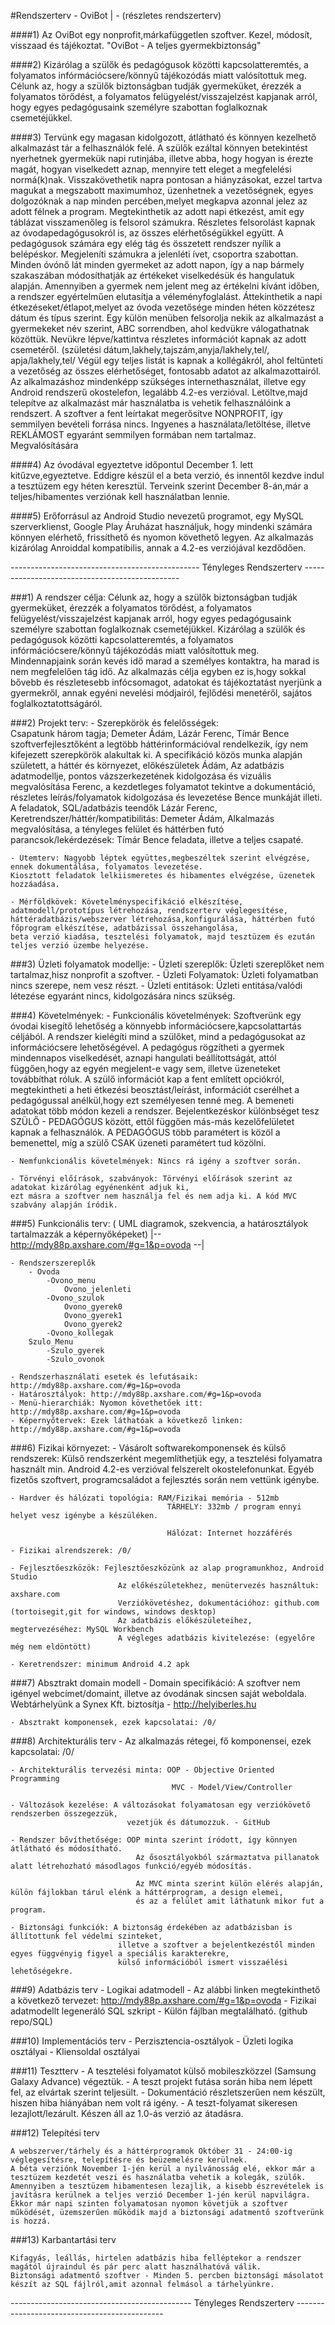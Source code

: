 #Rendszerterv - OviBot  | - (részletes rendszerterv)


####1) 	Az OviBot egy nonprofit,márkafüggetlen szoftver. Kezel, módosít, visszaad és tájékoztat.
		"OviBot - A teljes gyermekbiztonság"

####2)	Kizárólag a szülők és pedagógusok közötti kapcsolatteremtés,
	a folyamatos infórmációcsere/könnyű tájékozódás miatt valósítottuk meg. 
	Célunk az, hogy a szülők biztonságban tudják gyermeküket, érezzék a folyamatos törődést,
	a folyamatos felügyelést/visszajelzést kapjanak arról, hogy egyes pedagógusaink személyre
	szabottan foglalkoznak csemetéjükkel.
	
####3)	Tervünk egy magasan kidolgozott, átlátható és könnyen kezelhető alkalmazást tár a felhasználók felé.
	 A szülők ezáltal könnyen betekintést nyerhetnek gyermekük napi rutinjába, illetve abba, hogy hogyan is érezte magát,
		hogyan viselkedett aznap, mennyire tett eleget a megfelelési normá(k)nak.
		Visszakövethetik napra pontosan a hiányzásokat, ezzel tartva magukat a megszabott maximumhoz, üzenhetnek a vezetőségnek,
		egyes dolgozóknak a nap minden percében,melyet megkapva azonnal jelez az adott félnek a program.
		Megtekinthetik az adott napi étkezést, amit egy táblázat visszamenőleg is felsorol számukra.
		Részletes felsorolást kapnak az óvodapedagógusokról is, az összes elérhetőségükkel együtt.
	  A pedagógusok számára egy elég tág és összetett rendszer nyílik a belépéskor. 
		Megjeleníti számukra a jelenléti ívet, csoportra szabottan. Minden óvónő lát minden gyermeket az adott
		napon, így a nap bármely szakaszában módosíthatják az értékeket viselkedésük és hangulatuk alapján.
		Amennyiben a gyermek nem jelent meg az értékelni kívánt időben, a rendszer egyértelműen elutasítja a 
		véleményfoglalást.
		Áttekinthetik a napi étkezéseket/étlapot,melyet az óvoda vezetősége minden héten közzétesz
		dátum és típus szerint.
		Egy külön menüben felsorolja nekik az alkalmazást a gyermekeket név szerint, ABC sorrendben,
		ahol kedvükre válogathatnak közöttük. Nevükre lépve/kattintva részletes információt kapnak 
		az adott csemetéről. (születési dátum,lakhely,tajszám,anyja/lakhely,tel/, apja/lakhely,tel/
		Végül egy teljes listát is kapnak a kollégákról, ahol feltünteti a vezetőség az összes elérhetőséget,
		fontosabb adatot az alkalmazottairól.
	  Az alkalmazáshoz mindenképp szükséges internethasználat, illetve egy Android rendszerű
	  okostelefon, legalább 4.2-es verzióval. Letöltve,majd telepítve az alkalmazást már használatba is 
	  vehetik felhasználóink a rendszert.
	  A szoftver a fent leírtakat megerősítve NONPROFIT, így semmilyen bevételi forrása nincs.
	  Ingyenes a használata/letöltése, illetve REKLÁMOST egyaránt semmilyen formában nem tartalmaz.
	  Megvalósítására 

####4)  Az óvodával egyeztetve időpontul December 1. lett kitűzve,egyeztetve. Eddigre készül el a beta verzió,
	és innentől kezdve indul a tesztüzem egy héten keresztül. 
	Terveink szerint December 8-án,már a teljes/hibamentes verziónak kell használatban lennie.
	
####5)	Erőforrásul az Android Studio nevezetű programot, egy MySQL szerverklienst, Google Play Áruházat használjuk,
	hogy mindenki számára könnyen elérhető, frissíthető és nyomon követhető legyen.
	Az alkalmazás kizárólag Anroiddal kompatibilis, annak a 4.2-es verziójával kezdődően.
	
----------------------------------------------- Tényleges Rendszerterv -----------------------------------------------

###1) A rendszer célja:
	  Célunk az, hogy a szülők biztonságban tudják gyermeküket, érezzék a folyamatos törődést,
	a folyamatos felügyelést/visszajelzést kapjanak arról, hogy egyes pedagógusaink személyre
	szabottan foglalkoznak csemetéjükkel.
	  Kizárólag a szülők és pedagógusok közötti kapcsolatteremtés,
	a folyamatos infórmációcsere/könnyű tájékozódás miatt valósítottuk meg. 
	  Mindennapjaink során kevés idő marad a személyes kontaktra, ha marad is nem megfelelően tág idő.
	Az alkalmazás célja egyben ez is,hogy sokkal bővebb és részletesebb infócsomagot, adatokat és tájékoztatást
	nyerjünk a gyermekről, annak egyéni nevelési módjairól, fejlődési menetéről, sajátos foglalkoztatottságáról.
	
###2) Projekt terv:
	- Szerepkörök és felelősségek:	
		Csapatunk három tagja; Demeter Ádám, Lázár Ferenc, Tímár Bence szoftverfejlesztőként a legtöbb háttérinformációval rendelkezik, így 
		nem kifejezett szerepkörök alakultak ki. A specifikáció közös munka alapján született, a háttér és környezet, előkészületek Ádám,
		Az adatbázis adatmodellje, pontos vázszerkezetének kidolgozása és vizuális megvalósítása Ferenc, a kezdetleges folyamatot tekintve
		a dokumentáció, részletes leírás/folyamatok kidolgozása és levezetése Bence munkáját illeti.
		A feladatok, SQL/adatbázis teendők Lázár Ferenc, Keretrendszer/háttér/kompatibilitás: Demeter Ádám, Alkalmazás megvalósítása,
		a tényleges felület és háttérben futó parancsok/lekérdezések: Tímár Bence feladata, illetve a teljes csapaté.
	
	- Ütemterv: Nagyobb léptek együttes,megbeszéltek szerint elvégzése, ennek dokumentálása, folyamatos levezetése.
	Kiosztott feladatok lelkiismeretes és hibamentes elvégzése, üzenetek hozzáadása.
	
	- Mérföldkövek: Követelményspecifikáció elkészítése, adatmodell/prototípus létrehozása, rendszerterv véglegesítése, 
	háttéradatbázis/webszerver létrehozása,konfigurálása, háttérben futó főprogram elkészítése, adatbázissal összehangolása,
	beta verzió kiadása, tesztelési folyamatok, majd tesztüzem és ezután teljes verzió üzembe helyezése.

###3) Üzleti folyamatok modellje:
	- Üzleti szereplők: Üzleti szereplőket nem tartalmaz,hisz nonprofit a szoftver. 
	- Üzleti Folyamatok: Üzleti folyamatban nincs szerepe, nem vesz részt.
	- Üzleti entitások: Üzleti entitása/valódi létezése egyaránt nincs, kidolgozására nincs szükség.

###4) Követelmények:
	- Funkcionális követelmények:
		Szoftverünk egy óvodai kisegítő lehetőség a könnyebb információcsere,kapcsolattartás céljából.
			A rendszer kielégíti mind a szülőket, mind a pedagógusokat az információcsere lehetőségével. 
			A pedagógus rögzítheti a gyermek mindennapos viselkedését, aznapi hangulati beállítottságát, attól függően,hogy
			az egyén megjelent-e vagy sem, illetve üzeneteket továbbíthat róluk.
			A szülő információt kap a fent említett opciókról, megtekintheti a heti étkezési beosztást/leírást, 
			információt cserélhet a pedagógussal anélkül,hogy ezt személyesen tenné meg.
			A bemeneti adatokat több módon kezeli a rendszer. Bejelentkezéskor különbséget tesz SZÜLŐ - PEDAGÓGUS között,
			ettől függően más-más kezelőfelületet kapnak a felhasználók. A PEDAGÓGUS több paramétert is közöl a bemenettel,
			míg a szülő CSAK üzeneti paramétert tud közölni.
		
	- Nemfunkcionális követelmények: Nincs rá igény a szoftver során.
	
	- Törvényi előírások, szabványok: Törvényi előírások szerint az adatokat kizárólag egyénenként adjuk ki,
	ezt másra a szoftver nem használja fel és nem adja ki. A kód MVC szabvány alapján íródik.
	
###5) Funkcionális terv: ( UML diagramok, szekvencia, a határosztályok tartalmazzák a képernyőképeket)
	|-- http://mdy88p.axshare.com/#g=1&p=ovoda --|
	
	- Rendszerszereplők
		- Ovoda
			-Ovono_menu
				Ovono_jelenleti
			-Ovono_szulok
				Ovono_gyerek0
				Ovono_gyerek1
				Ovono_gyerek2
			-Ovono_kollegak
		Szulo_Menu
			-Szulo_gyerek
			-Szulo_ovonok
			
	- Rendszerhasználati esetek és lefutásaik: http://mdy88p.axshare.com/#g=1&p=ovoda
	- Határosztályok: http://mdy88p.axshare.com/#g=1&p=ovoda
	- Menü-hierarchiák: Nyomon követhetőek itt: http://mdy88p.axshare.com/#g=1&p=ovoda
	- Képernyőtervek: Ezek láthatóak a következő linken: http://mdy88p.axshare.com/#g=1&p=ovoda

###6) Fizikai környezet:
	- Vásárolt softwarekomponensek és külső rendszerek: Külső rendszerként megemlíthetjük egy, a tesztelési folyamatra használt
	min. Android 4.2-es verzióval felszerelt okostelefonunkat. Egyéb fizetős szoftvert, programcsaládot a fejlesztés során nem vettünk igénybe.
	
	- Hardver és hálózati topológia: RAM/Fizikai memória - 512mb
									   TÁRHELY: 332mb / program ennyi helyet vesz igénybe a készüléken.
									   
									   Hálózat: Internet hozzáférés
	
	- Fizikai alrendszerek: /0/
	
	- Fejlesztőeszközök: Fejlesztőeszközünk az alap programunkhoz, Android Studio
							Az előkészületekhez, menütervezés használtuk: axshare.com
							Verziókövetéshez, dokumentációhoz: github.com (tortoisegit,git for windows, windows desktop)
							Az adatbázis előkészületeihez, megtervezéséhez: MySQL Workbench
							A végleges adatbázis kivitelezése: (egyelőre még nem eldöntött)
	
	- Keretrendszer: minimum Android 4.2 apk
	
###7) Absztrakt domain modell
	- Domain specifikáció: A szoftver nem igényel webcímet/domaint, illetve az óvodának sincsen saját weboldala.
							Webtárhelyünk a Synex Kft. biztosítja - http://helyiberles.hu
							
	- Absztrakt komponensek, ezek kapcsolatai: /0/
	
###8) Architekturális terv
	- Az alkalmazás rétegei, fő komponensei, ezek kapcsolatai: /0/
	
	- Architekturális tervezési minta: OOP - Objective Oriented Programming
										MVC - Model/View/Controller
										
	- Változások kezelése: A változásokat folyamatosan egy verziókövető rendszerben összegezzük,
							  vezetjük és dátumozzuk. - GitHub
	
	- Rendszer bővíthetősége: OOP minta szerint íródott, így könnyen átlátható és módosítható.
								Az ősosztályokból származtatva pillanatok alatt létrehozható másodlagos funkció/egyéb módosítás.
								
								Az MVC minta szerint külön elérés alapján, külön fájlokban tárul elénk a háttérprogram, a design elemei,
								és az a felület amit láthatunk mikor fut a program. 
	
	- Biztonsági funkciók: A biztonság érdekében az adatbázisban is állítottunk fel védelmi szinteket,
							illetve a szoftver a bejelentkezéstől minden egyes függvényig figyel a speciális karakterekre,
							külső információból ismert visszaélési lehetőségekre.
	
###9) Adatbázis terv
	- Logikai adatmodell
		- Az alábbi linken megtekinthető a következő tervezet: http://mdy88p.axshare.com/#g=1&p=ovoda
	- Fizikai adatmodellt legeneráló SQL szkript
		- Külön fájlban megtalálható. (github repo/SQL)
	
###10) Implementációs terv
	- Perzisztencia-osztályok
	- Üzleti logika osztályai
	- Kliensoldal osztályai

###11) Tesztterv
	- A tesztelési folyamatot külső mobileszközzel (Samsung Galaxy Advance) végeztük.
	- A teszt projekt futása során hiba nem lépett fel, az elvártak szerint teljesült.
	- Dokumentáció részletszerűen nem készült, hiszen hiba hiányában nem volt rá igény.
	- A teszt-folyamat sikeresen lezajlott/lezárult. Készen áll az 1.0-ás verzió az átadásra.

###12) Telepítési terv

	A webszerver/tárhely és a háttérprogramok Október 31 - 24:00-ig véglegesítésre, telepítésre és beüzemelésre kerülnek.
	A béta verziónk November 1-jén kerül a nyilvánosság elé, ekkor már a tesztüzem kezdetét veszi és használatba vehetik a kolegák, szülők.
	Amennyiben a tesztüzem hibamentesen lezajlik, a kisebb észrevételek is javításra kerülnek a teljes verzió December 1-jén kerül napvilágra.
	Ekkor már napi szinten folyamatosan nyomon követjük a szoftver működését, üzemszerűen működik majd a biztonsági adatmentő szoftverünk is hozzá.

###13) Karbantartási terv

	Kifagyás, leállás, hirtelen adatbázis hiba felléptekor a rendszer magától újraindul és pár perc alatt használhatóvá válik.
	Biztonsági adatmentő szoftver - Minden 5. percben biztonsági másolatot készít az SQL fájlról,amit azonnal felmásol a tárhelyünkre.
	
--------------------------------------------- Tényleges Rendszerterv ---------------------------------------------
	
	